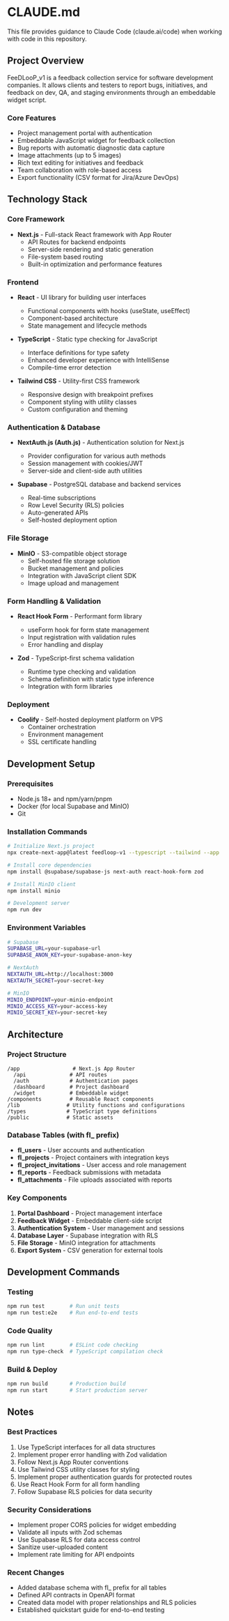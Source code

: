 # CLAUDE.md

This file provides guidance to Claude Code (claude.ai/code) when working with code in this repository.

## Project Overview

FeeDLooP_v1 is a feedback collection service for software development companies. It allows clients and testers to report bugs, initiatives, and feedback on dev, QA, and staging environments through an embeddable widget script.

### Core Features
- Project management portal with authentication
- Embeddable JavaScript widget for feedback collection
- Bug reports with automatic diagnostic data capture
- Image attachments (up to 5 images)
- Rich text editing for initiatives and feedback
- Team collaboration with role-based access
- Export functionality (CSV format for Jira/Azure DevOps)

## Technology Stack

### Core Framework
- **Next.js** - Full-stack React framework with App Router
  - API Routes for backend endpoints
  - Server-side rendering and static generation
  - File-system based routing
  - Built-in optimization and performance features

### Frontend
- **React** - UI library for building user interfaces
  - Functional components with hooks (useState, useEffect)
  - Component-based architecture
  - State management and lifecycle methods

- **TypeScript** - Static type checking for JavaScript
  - Interface definitions for type safety
  - Enhanced developer experience with IntelliSense
  - Compile-time error detection

- **Tailwind CSS** - Utility-first CSS framework
  - Responsive design with breakpoint prefixes
  - Component styling with utility classes
  - Custom configuration and theming

### Authentication & Database
- **NextAuth.js (Auth.js)** - Authentication solution for Next.js
  - Provider configuration for various auth methods
  - Session management with cookies/JWT
  - Server-side and client-side auth utilities

- **Supabase** - PostgreSQL database and backend services
  - Real-time subscriptions
  - Row Level Security (RLS) policies
  - Auto-generated APIs
  - Self-hosted deployment option

### File Storage
- **MinIO** - S3-compatible object storage
  - Self-hosted file storage solution
  - Bucket management and policies
  - Integration with JavaScript client SDK
  - Image upload and management

### Form Handling & Validation
- **React Hook Form** - Performant form library
  - useForm hook for form state management
  - Input registration with validation rules
  - Error handling and display

- **Zod** - TypeScript-first schema validation
  - Runtime type checking and validation
  - Schema definition with static type inference
  - Integration with form libraries

### Deployment
- **Coolify** - Self-hosted deployment platform on VPS
  - Container orchestration
  - Environment management
  - SSL certificate handling

## Development Setup

### Prerequisites
- Node.js 18+ and npm/yarn/pnpm
- Docker (for local Supabase and MinIO)
- Git

### Installation Commands
```bash
# Initialize Next.js project
npx create-next-app@latest feedloop-v1 --typescript --tailwind --app

# Install core dependencies
npm install @supabase/supabase-js next-auth react-hook-form zod

# Install MinIO client
npm install minio

# Development server
npm run dev
```

### Environment Variables
```bash
# Supabase
SUPABASE_URL=your-supabase-url
SUPABASE_ANON_KEY=your-supabase-anon-key

# NextAuth
NEXTAUTH_URL=http://localhost:3000
NEXTAUTH_SECRET=your-secret-key

# MinIO
MINIO_ENDPOINT=your-minio-endpoint
MINIO_ACCESS_KEY=your-access-key
MINIO_SECRET_KEY=your-secret-key
```

## Architecture

### Project Structure
```
/app                 # Next.js App Router
  /api              # API routes
  /auth             # Authentication pages
  /dashboard        # Project dashboard
  /widget           # Embeddable widget
/components         # Reusable React components
/lib               # Utility functions and configurations
/types             # TypeScript type definitions
/public            # Static assets
```

### Database Tables (with fl_ prefix)
- **fl_users** - User accounts and authentication
- **fl_projects** - Project containers with integration keys
- **fl_project_invitations** - User access and role management
- **fl_reports** - Feedback submissions with metadata
- **fl_attachments** - File uploads associated with reports

### Key Components
1. **Portal Dashboard** - Project management interface
2. **Feedback Widget** - Embeddable client-side script
3. **Authentication System** - User management and sessions
4. **Database Layer** - Supabase integration with RLS
5. **File Storage** - MinIO integration for attachments
6. **Export System** - CSV generation for external tools

## Development Commands

### Testing
```bash
npm run test        # Run unit tests
npm run test:e2e    # Run end-to-end tests
```

### Code Quality
```bash
npm run lint        # ESLint code checking
npm run type-check  # TypeScript compilation check
```

### Build & Deploy
```bash
npm run build       # Production build
npm run start       # Start production server
```

## Notes

### Best Practices
1. Use TypeScript interfaces for all data structures
2. Implement proper error handling with Zod validation
3. Follow Next.js App Router conventions
4. Use Tailwind CSS utility classes for styling
5. Implement proper authentication guards for protected routes
6. Use React Hook Form for all form handling
7. Follow Supabase RLS policies for data security

### Security Considerations
- Implement proper CORS policies for widget embedding
- Validate all inputs with Zod schemas
- Use Supabase RLS for data access control
- Sanitize user-uploaded content
- Implement rate limiting for API endpoints

### Recent Changes
- Added database schema with fl_ prefix for all tables
- Defined API contracts in OpenAPI format
- Created data model with proper relationships and RLS policies
- Established quickstart guide for end-to-end testing